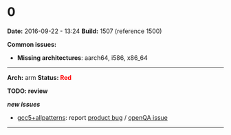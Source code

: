 # 0


**Date:** 2016-09-22 - 13:24
**Build:** 1507 (reference 1500)

**Common issues:**

 * **Missing architectures**: aarch64, i586, x86_64
<hr>

**Arch:** arm
**Status: <font color="red">Red</font>**

**TODO: review**

***new issues***

* [gcc5+allpatterns](https://openqa.opensuse.org/tests/585912 "Failed modules: reboot_gnome"): report [product bug](https://bugzilla.opensuse.org/enter_bug.cgi?product=openSUSE+Tumbleweed&component=&short_desc=%5BBuild+2139%5D+openQA+test+fails+in+reboot_gnome&bug_file_loc=https%3A%2F%2Fopenqa.opensuse.org%2Ftests%2F585912%23step%2Freboot_gnome%2F9&comment=%23%23%23+Observation%0A%0AopenQA+test+in+scenario+openSUSE-42.1-Gnome-DVD-arm-gcc5%2Ballpatterns%40arm+fails+in%0Ahttps%3A%2F%2Fopenqa.opensuse.org%2Ftests%2F585912%23step%2Freboot_gnome%2F9%0Awith%0AFailed+needles%3A+%5B%27bootloader-ofw-12sp1-grub2-20151023%27%2C+%27bootloader-ofw-20150724%27%2C+%27bootloader-ofw-grub2-20150923%27%2C+%27bootloader-ofw-grub2-zdup-20151013%27%2C+%27bootloader-ofw-zdup-grub2-20151013%27%5D%0A%0A%0A%23%23+Reproducible%0A%0AFails+since+%28at+least%29+Build+2139+%28current+job%29%0A%0A%0A%23%23+Expected+result%0A%0ALast+good%3A+%5B2137%5D%28https%3A%2F%2Fopenqa.opensuse.org%2Ftests%2F585767%29+%28or+more+recent%29%0A%0A%0A%23%23+Further+details%0A%0AAlways+latest+result+in+this+scenario%3A+%5Blatest%5D%28https%3A%2F%2Fopenqa.opensuse.org%2Ftests%2Flatest%3Fmachine%3Darm%26arch%3Darm%26distri%3Dopensuse%26flavor%3DGnome-DVD%26test%3Dgcc5%252Ballpatterns%26version%3D42.1%29%0A) / [openQA issue](https://progress.opensuse.org/projects/openqatests/issues/new?issue%5Bsubject%5D=%5BBuild+2139%5D+test+reboot_gnome+fails&issue%5Bdescription%5D=%23%23%23+Observation%0A%0AopenQA+test+in+scenario+openSUSE-42.1-Gnome-DVD-arm-gcc5%2Ballpatterns%40arm+fails+in%0Ahttps%3A%2F%2Fopenqa.opensuse.org%2Ftests%2F585912%23step%2Freboot_gnome%2F9%0Awith%0AFailed+needles%3A+%5B%27bootloader-ofw-12sp1-grub2-20151023%27%2C+%27bootloader-ofw-20150724%27%2C+%27bootloader-ofw-grub2-20150923%27%2C+%27bootloader-ofw-grub2-zdup-20151013%27%2C+%27bootloader-ofw-zdup-grub2-20151013%27%5D%0A%0A%0A%23%23+Reproducible%0A%0AFails+since+%28at+least%29+Build+2139+%28current+job%29%0A%0A%0A%23%23+Expected+result%0A%0ALast+good%3A+%5B2137%5D%28https%3A%2F%2Fopenqa.opensuse.org%2Ftests%2F585767%29+%28or+more+recent%29%0A%0A%0A%23%23+Further+details%0A%0AAlways+latest+result+in+this+scenario%3A+%5Blatest%5D%28https%3A%2F%2Fopenqa.opensuse.org%2Ftests%2Flatest%3Fmachine%3Darm%26arch%3Darm%26distri%3Dopensuse%26flavor%3DGnome-DVD%26test%3Dgcc5%252Ballpatterns%26version%3D42.1%29%0A)



---
